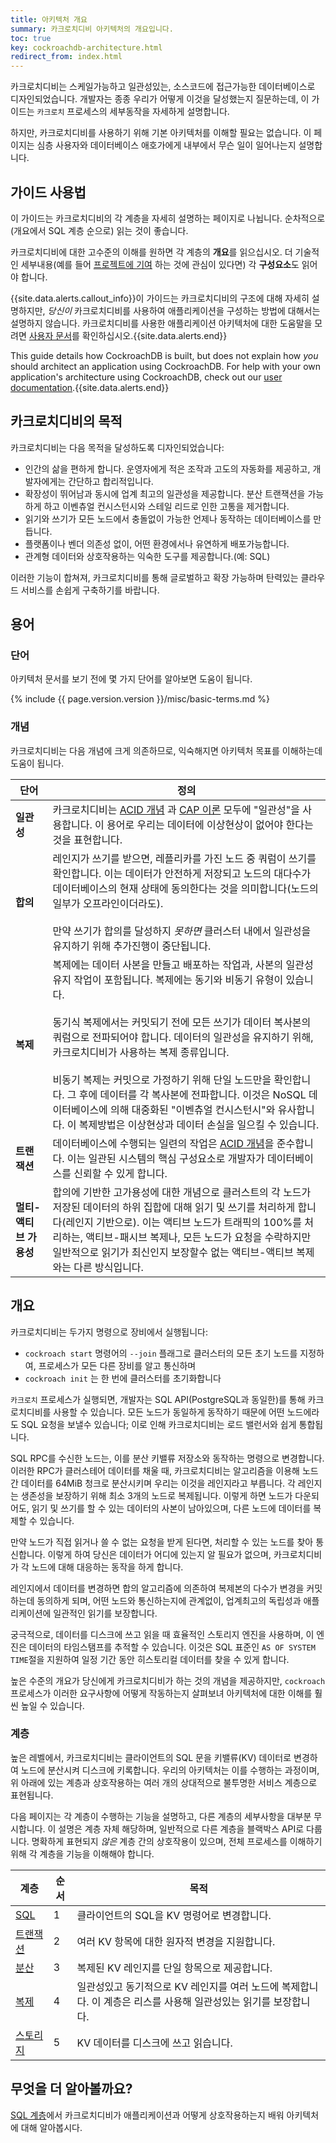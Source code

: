 ```yaml
---
title: 아키텍처 개요
summary: 카크로치디비 아키텍처의 개요입니다.
toc: true
key: cockroachdb-architecture.html
redirect_from: index.html
---
```


카크로치디비는 스케일가능하고 일관성있는, 소스코드에 접근가능한 데이터베이스로 디자인되었습니다. 개발자는 종종 우리가 어떻게 이것을 달성했는지 질문하는데, 이 가이드는 `카크로치` 프로세스의 세부동작을 자세하게 설명합니다.

하지만, 카크로치디비를 사용하기 위해 기본 아키텍처를 이해할 필요는 없습니다. 이 페이지는 심층 사용자와 데이터베이스 애호가에게 내부에서 무슨 일이 일어나는지 설명합니다.

## 가이드 사용법

이 가이드는 카크로치디비의 각 계층을 자세히 설명하는 페이지로 나뉩니다. 순차적으로(개요에서 SQL 계층 순으로) 읽는 것이 좋습니다.

카크로치디비에 대한 고수준의 이해를 원하면 각 계층의 **개요**를 읽으십시오. 더 기술적인 세부내용(예를 들어 [프로젝트에 기여](../contribute-to-cockroachdb.html) 하는 것에 관심이 있다면) 각 **구성요소**도 읽어야 합니다.

{{site.data.alerts.callout_info}}이 가이드는 카크로치디비의 구조에 대해 자세히 설명하지만, <em>당신이</em> 카크로치디비를 사용하여 애플리케이션을 구성하는 방법에 대해서는 설명하지 않습니다. 카크로치디비를 사용한 애플리케이션 아키텍처에 대한 도움말을 모려면 <a href="https://cockroachlabs.com/docs/stable">사용자 문서</a>를 확인하십시오.{{site.data.alerts.end}}

This guide details how CockroachDB is built, but does not explain how <em>you</em> should architect an application using CockroachDB. For help with your own application's architecture using CockroachDB, check out our <a href="https://cockroachlabs.com/docs/stable">user documentation</a>.{{site.data.alerts.end}}

## 카크로치디비의 목적

카크로치디비는 다음 목적을 달성하도록 디자인되었습니다:

- 인간의 삶을 편하게 합니다. 운영자에게 적은 조작과 고도의 자동화를 제공하고, 개발자에게는 간단하고 합리적입니다.
- 확장성이 뛰어남과 동시에 업계 최고의 일관성을 제공합니다. 분산 트랜잭션을 가능하게 하고 이벤츄얼 컨시스턴시와 스테일 리드로 인한 고통을 제거합니다.
- 읽기와 쓰기가 모든 노드에서 충돌없이 가능한 언제나 동작하는 데이터베이스를 만듭니다.
- 플랫폼이나 벤더 의존성 없이, 어떤 환경에서나 유연하게 배포가능합니다.
- 관계형 데이터와 상호작용하는 익숙한 도구를 제공합니다.(예: SQL)

이러한 기능이 합쳐져, 카크로치디비를 통해 글로벌하고 확장 가능하며 탄력있는 클라우드 서비스를 손쉽게 구축하기를 바랍니다.

## 용어

### 단어

아키텍처 문서를 보기 전에 몇 가지 단어를 알아보면 도움이 됩니다.

{% include {{ page.version.version }}/misc/basic-terms.md %}

### 개념

카크로치디비는 다음 개념에 크게 의존하므로, 익숙해지면 아키텍처 목표를 이해하는데 도움이 됩니다.

단어 | 정의
-----|-----------
**일관성** | 카크로치디비는 [ACID 개념](https://en.wikipedia.org/wiki/Consistency_(database_systems)) 과 [CAP 이론](https://en.wikipedia.org/wiki/CAP_theorem) 모두에 "일관성"을 사용합니다. 이 용어로 우리는 데이터에 이상현상이 없어야 한다는 것을 표현합니다.
**합의** | 레인지가 쓰기를 받으면, 레플리카를 가진 노드 중 쿼럼이 쓰기를 확인합니다. 이는 데이터가 안전하게 저장되고 노드의 대다수가 데이터베이스의 현재 상태에 동의한다는 것을 의미합니다(노드의 일부가 오프라인이더라도).<br/><br/>만약 쓰기가 합의를 달성하지 *못하면* 클러스터 내에서 일관성을 유지하기 위해 추가진행이 중단됩니다.
**복제** | 복제에는 데이터 사본을 만들고 배포하는 작업과, 사본의 일관성 유지 작업이 포함됩니다. 복제에는 동기와 비동기 유형이 있습니다.<br/><br/>동기식 복제에서는 커밋되기 전에 모든 쓰기가 데이터 복사본의 쿼럼으로 전파되어야 합니다. 데이터의 일관성을 유지하기 위해, 카크로치디비가 사용하는 복제 종류입니다.<br/><br/>비동기 복제는 커밋으로 가정하기 위해 단일 노드만을 확인합니다. 그 후에 데이터를 각 복사본에 전파합니다. 이것은 NoSQL 데이터베이스에 의해 대중화된 "이벤츄얼 컨시스턴시"와 유사합니다. 이 복제방법은 이상현상과 데이터 손실을 일으킬 수 있습니다.
**트랜잭션** | 데이터베이스에 수행되는 일련의 작업은 [ACID 개념](https://en.wikipedia.org/wiki/Database_transaction)을 준수합니다. 이는 일관된 시스템의 핵심 구성요소로 개발자가 데이터베이스를 신뢰할 수 있게 합니다.
**멀티-액티브 가용성** | 합의에 기반한 고가용성에 대한 개념으로 클러스트의 각 노드가 저장된 데이터의 하위 집합에 대해 읽기 및 쓰기를 처리하게 합니다(레인지 기반으로). 이는 액티브 노드가 트래픽의 100%를 처리하는, 액티브-패시브 복제나, 모든 노드가 요청을 수락하지만 일반적으로 읽기가 최신인지 보장할수 없는 액티브-액티브 복제와는 다른 방식입니다.

## 개요

카크로치디비는 두가지 명령으로 장비에서 실행됩니다:

- `cockroach start` 명령어의 `--join` 플래그로 클러스터의 모든 초기 노드를 지정하여, 프로세스가 모든 다른 장비를 알고 통신하며
- `cockroach init` 는 한 번에 클러스터를 초기화합니다

`카크로치` 프로세스가 실행되면, 개발자는 SQL API(PostgreSQL과 동일한)를 통해 카크로치디비를 사용할 수 있습니다. 모든 노드가 동일하게 동작하기 때문에 어떤 노드에라도 SQL 요청을 보낼수 있습니다; 이로 인해 카크로치디비는 로드 밸런서와 쉽게 통합됩니다.

SQL RPC를 수신한 노드는, 이를 분산 키밸류 저장소와 동작하는 명령으로 변경합니다. 이러한 RPC가 클러스테어 데이터를 채울 때, 카크로치디비는 알고리즘을 이용해 노드 간 데이터를 64MiB 청크로 분산시키며 우리는 이것을 레인지라고 부릅니다. 각 레인지는 생존성을 보장하기 위해 최소 3개의 노드로 복제됩니다. 이렇게 하면 노드가 다운되어도, 읽기 및 쓰기를 할 수 있는 데이터의 사본이 남아있으며, 다른 노드에 데이터를 복제할 수 있습니다.

만약 노드가 직접 읽거나 쓸 수 없는 요청을 받게 된다면, 처리할 수 있는 노드를 찾아 통신합니다. 이렇게 하여 당신은 데이터가 어디에 있는지 알 필요가 없으며, 카크로치디비가 각 노드에 대해 대응하는 동작을 하게 합니다.

레인지에서 데이터를 변경하면 합의 알고리즘에 의존하여 복제본의 다수가 변경을 커밋하는데 동의하게 되며, 어떤 노드와 통신하는지에 관계없이, 업계최고의 독립성과 애플리케이션에 일관적인 읽기를 보장합니다.

궁극적으로, 데이터를 디스크에 쓰고 읽을 때 효율적인 스토리지 엔진을 사용하며, 이 엔진은 데이터의 타임스탬프를 추적할 수 있습니다. 이것은 SQL 표준인 `AS OF SYSTEM TIME`절을 지원하여 일정 기간 동안 히스토리컬 데이터를 찾을 수 있게 합니다.

높은 수준의 개요가 당신에게 카크로치디비가 하는 것의 개념을 제공하지만, `cockroach` 프로세스가 이러한 요구사항에 어떻게 작동하는지 살펴보녀 아키텍처에 대한 이해를 훨씬 높일 수 있습니다.

### 계층

높은 레벨에서, 카크로치디비는 클라이언트의 SQL 문을 키밸류(KV) 데이터로 변경하여 노드에 분산시켜 디스크에 키록합니다. 우리의 아키텍처는 이를 수행하는 과정이며, 위 아래에 있는 계층과 상호작용하는 여러 개의 상대적으로 불투명한 서비스 계층으로 표현됩니다.

다음 페이지는 각 계층이 수행하는 기능을 설명하고, 다른 계층의 세부사항을 대부분 무시합니다. 이 설명은 계층 자체 해당하며, 일반적으로 다른 계층을 블랙박스 API로 다룹니다. 명확하게 표현되지 *않은* 계층 간의 상호작용이 있으며, 전체 프로세스를 이해하기 위해 각 계층을 기능을 이해해야 합니다.

계층 | 순서 | 목적
------|------------|--------
[SQL](sql-layer.html)  | 1  | 클라이언트의 SQL을 KV 명령어로 변경합니다.
[트랜잭션](transaction-layer.html)  | 2  | 여러 KV 항목에 대한 원자적 변경을 지원합니다.
[분산](distribution-layer.html)  | 3  | 복제된 KV 레인지를 단일 항목으로 제공합니다.
[복제](replication-layer.html)  | 4  | 일관성있고 동기적으로 KV 레인지를 여러 노드에 복제합니다. 이 계층은 리스를 사용해 일관성있는 읽기를 보장합니다. 
[스토리지](storage-layer.html)  | 5  | KV 데이터를 디스크에 쓰고 읽습니다.

## 무엇을 더 알아볼까요?

[SQL 계층](sql-layer.html)에서 카크로치디비가 애플리케이션과 어떻게 상호작용하는지 배워 아키텍처에 대해 알아봅시다.
